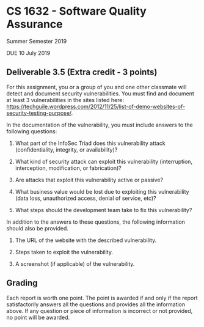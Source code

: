 CS 1632 - Software Quality Assurance
====================================

Summer Semester 2019

DUE 10 July 2019

Deliverable 3.5 (Extra credit - 3 points)
-------------

For this assignment, you or a group of you and one other classmate will detect and document security vulnerabilities. You must find and document at least 3 vulnerabilities in the sites listed here: https://techguile.wordpress.com/2012/11/25/list-of-demo-websites-of-security-testing-purpose/.

In the documentation of the vulnerability, you must include answers to the following questions:

1. What part of the InfoSec Triad does this vulnerability attack (confidentiality, integrity, or availability)?

2. What kind of security attack can exploit this vulnerability (interruption, interception, modification, or fabrication)?

3. Are attacks that exploit this vulnerability active or passive?

4. What business value would be lost due to exploiting this vulnerability (data loss, unauthorized access, denial of service, etc)?

5. What steps should the development team take to fix this vulnerability?

In addition to the answers to these questions, the following information should also be provided.

1. The URL of the website with the described vulnerability.

2. Steps taken to exploit the vulnerability.

3. A screenshot (if applicable) of the vulnerability.

Grading
-------

Each report is worth one point. The point is awarded if and only if the report satisfactorily answers all the questions and provides all the information above. If any question or piece of information is incorrect or not provided, no point will be awarded.